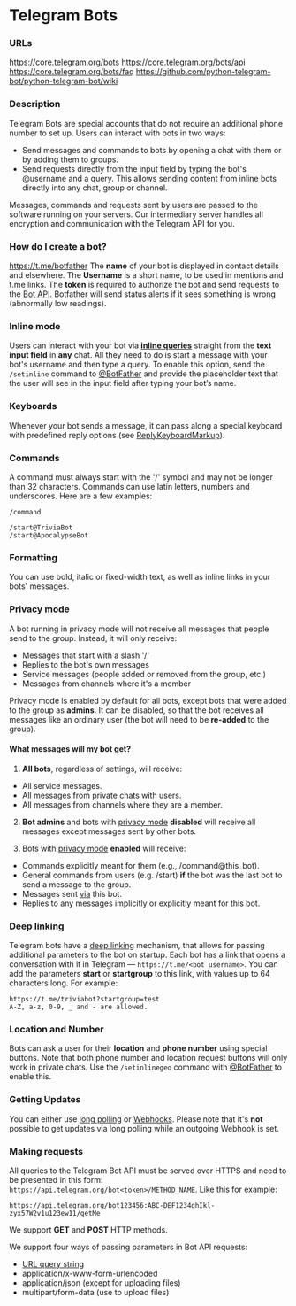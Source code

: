 # Telegram Bots

### URLs
https://core.telegram.org/bots
https://core.telegram.org/bots/api
https://core.telegram.org/bots/faq
https://github.com/python-telegram-bot/python-telegram-bot/wiki

### Description
Telegram Bots are special accounts that do not require an additional phone number to set up. Users can interact with bots in two ways:
- Send messages and commands to bots by opening a chat with them or by adding them to groups.
- Send requests directly from the input field by typing the bot's @username and a query. This allows sending content from inline bots directly into any chat, group or channel.

Messages, commands and requests sent by users are passed to the software running on your servers. Our intermediary server handles all encryption and communication with the Telegram API for you. 

### How do I create a bot?
https://t.me/botfather
The **name** of your bot is displayed in contact details and elsewhere.
The **Username** is a short name, to be used in mentions and t.me links.
The **token** is required to authorize the bot and send requests to the [Bot API](https://core.telegram.org/bots/api).
Botfather will send status alerts  if it sees something is wrong (abnormally low readings).

### Inline mode
Users can interact with your bot via [**inline queries**](https://core.telegram.org/bots/api#inline-mode) straight from the **text input field** in **any** chat. All they need to do is start a message with your bot's username and then type a query. To enable this option, send the `/setinline` command to [@BotFather](https://telegram.me/botfather) and provide the placeholder text that the user will see in the input field after typing your bot’s name.

### Keyboards
Whenever your bot sends a message, it can pass along a special keyboard with predefined reply options (see [ReplyKeyboardMarkup](https://core.telegram.org/bots/api/#replykeyboardmarkup)). 

### Commands
A command must always start with the '/' symbol and may not be longer than 32 characters. Commands can use latin letters, numbers and  underscores. Here are a few examples:
```
/command

/start@TriviaBot
/start@ApocalypseBot
```

### Formatting
You can use bold, italic or fixed-width text, as well as inline links in your bots' messages. 

### Privacy mode
A bot running in privacy mode will not receive all messages that people send to the group. Instead, it will only receive:
- Messages that start with a slash '/'
- Replies to the bot's own messages
- Service messages (people added or removed from the group, etc.)
- Messages from channels where it's a member

Privacy mode is enabled by default for all bots, except bots that were added to the group as **admins**. It can be disabled, so that the bot receives all messages like an ordinary user (the bot will need to be **re-added** to the group).

#### What messages will my bot get?

1. **All bots**, regardless of settings, will receive:

- All service messages.
- All messages from private chats with users.
- All messages from channels where they are a member.

2. **Bot admins** and bots with [privacy mode](https://core.telegram.org/bots#privacy-mode) **disabled** will receive all messages except messages sent by other bots.

3. Bots with [privacy mode](https://core.telegram.org/bots#privacy-mode) **enabled** will receive:

- Commands explicitly meant for them (e.g., /command@this_bot).
- General commands from users (e.g. /start) **if** the bot was the last bot to send a message to the group.
- Messages sent [via](https://core.telegram.org/bots/api#inline-mode) this bot.
- Replies to any messages implicitly or explicitly meant for this bot.

### Deep linking
Telegram bots have a [deep linking](https://en.wikipedia.org/wiki/Deep_linking) mechanism, that allows for passing additional parameters to the bot on startup. Each bot has a link that opens a conversation with it in Telegram — `https://t.me/<bot username>`. You can add the parameters **start** or **startgroup** to this link, with values up to 64 characters long. For example:
```
https://t.me/triviabot?startgroup=test
A-Z, a-z, 0-9, _ and - are allowed.
```

### Location and Number
Bots can ask a user for their **location** and **phone number** using special buttons. Note that both phone number and location request buttons will only work in private chats. Use the `/setinlinegeo` command with [@BotFather](https://telegram.me/botfather) to enable this.

### Getting Updates
You can either use [long polling](https://core.telegram.org/bots/api#getupdates) or [Webhooks](https://core.telegram.org/bots/api#setwebhook). Please note that it's **not** possible to get updates via long polling while an outgoing Webhook is set.

### Making requests
All queries to the Telegram Bot API must be served over HTTPS and need to be presented in this form: `https://api.telegram.org/bot<token>/METHOD_NAME`. Like this for example:
```
https://api.telegram.org/bot123456:ABC-DEF1234ghIkl-zyx57W2v1u123ew11/getMe
```

We support **GET** and **POST** HTTP methods. 

We support four ways of passing parameters in Bot API requests:

- [URL query string](https://en.wikipedia.org/wiki/Query_string)
- application/x-www-form-urlencoded
- application/json (except for uploading files)
- multipart/form-data (use to upload files)